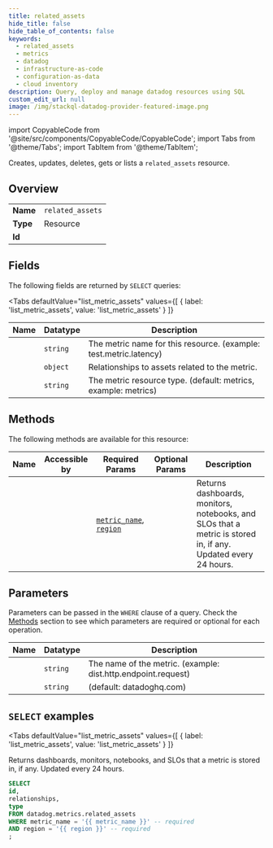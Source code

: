 ```yaml
--- 
title: related_assets
hide_title: false
hide_table_of_contents: false
keywords:
  - related_assets
  - metrics
  - datadog
  - infrastructure-as-code
  - configuration-as-data
  - cloud inventory
description: Query, deploy and manage datadog resources using SQL
custom_edit_url: null
image: /img/stackql-datadog-provider-featured-image.png
---
```


import CopyableCode from '@site/src/components/CopyableCode/CopyableCode';
import Tabs from '@theme/Tabs';
import TabItem from '@theme/TabItem';

Creates, updates, deletes, gets or lists a <code>related_assets</code> resource.

## Overview
<table><tbody>
<tr><td><b>Name</b></td><td><code>related_assets</code></td></tr>
<tr><td><b>Type</b></td><td>Resource</td></tr>
<tr><td><b>Id</b></td><td><CopyableCode code="datadog.metrics.related_assets" /></td></tr>
</tbody></table>

## Fields

The following fields are returned by `SELECT` queries:

<Tabs
    defaultValue="list_metric_assets"
    values={[
        { label: 'list_metric_assets', value: 'list_metric_assets' }
    ]}
>
<TabItem value="list_metric_assets">

<table>
<thead>
    <tr>
    <th>Name</th>
    <th>Datatype</th>
    <th>Description</th>
    </tr>
</thead>
<tbody>
<tr>
    <td><CopyableCode code="id" /></td>
    <td><code>string</code></td>
    <td>The metric name for this resource. (example: test.metric.latency)</td>
</tr>
<tr>
    <td><CopyableCode code="relationships" /></td>
    <td><code>object</code></td>
    <td>Relationships to assets related to the metric.</td>
</tr>
<tr>
    <td><CopyableCode code="type" /></td>
    <td><code>string</code></td>
    <td>The metric resource type. (default: metrics, example: metrics)</td>
</tr>
</tbody>
</table>
</TabItem>
</Tabs>

## Methods

The following methods are available for this resource:

<table>
<thead>
    <tr>
    <th>Name</th>
    <th>Accessible by</th>
    <th>Required Params</th>
    <th>Optional Params</th>
    <th>Description</th>
    </tr>
</thead>
<tbody>
<tr>
    <td><a href="#list_metric_assets"><CopyableCode code="list_metric_assets" /></a></td>
    <td><CopyableCode code="select" /></td>
    <td><a href="#parameter-metric_name"><code>metric_name</code></a>, <a href="#parameter-region"><code>region</code></a></td>
    <td></td>
    <td>Returns dashboards, monitors, notebooks, and SLOs that a metric is stored in, if any.  Updated every 24 hours.</td>
</tr>
</tbody>
</table>

## Parameters

Parameters can be passed in the `WHERE` clause of a query. Check the [Methods](#methods) section to see which parameters are required or optional for each operation.

<table>
<thead>
    <tr>
    <th>Name</th>
    <th>Datatype</th>
    <th>Description</th>
    </tr>
</thead>
<tbody>
<tr id="parameter-metric_name">
    <td><CopyableCode code="metric_name" /></td>
    <td><code>string</code></td>
    <td>The name of the metric. (example: dist.http.endpoint.request)</td>
</tr>
<tr id="parameter-region">
    <td><CopyableCode code="region" /></td>
    <td><code>string</code></td>
    <td>(default: datadoghq.com)</td>
</tr>
</tbody>
</table>

## `SELECT` examples

<Tabs
    defaultValue="list_metric_assets"
    values={[
        { label: 'list_metric_assets', value: 'list_metric_assets' }
    ]}
>
<TabItem value="list_metric_assets">

Returns dashboards, monitors, notebooks, and SLOs that a metric is stored in, if any.  Updated every 24 hours.

```sql
SELECT
id,
relationships,
type
FROM datadog.metrics.related_assets
WHERE metric_name = '{{ metric_name }}' -- required
AND region = '{{ region }}' -- required
;
```
</TabItem>
</Tabs>
